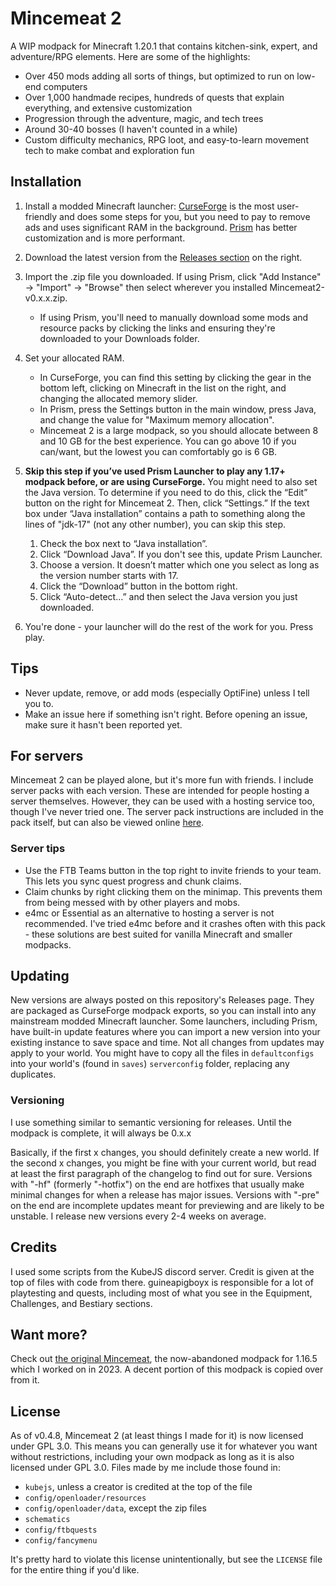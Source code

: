 # Mincemeat 2

A WIP modpack for Minecraft 1.20.1 that contains kitchen-sink, expert, and adventure/RPG elements. Here are some of the highlights:

-   Over 450 mods adding all sorts of things, but optimized to run on low-end computers
-   Over 1,000 handmade recipes, hundreds of quests that explain everything, and extensive customization
-   Progression through the adventure, magic, and tech trees
-   Around 30-40 bosses (I haven't counted in a while)
-   Custom difficulty mechanics, RPG loot, and easy-to-learn movement tech to make combat and exploration fun

## Installation

1. Install a modded Minecraft launcher: [CurseForge](https://www.curseforge.com/download/app) is the most user-friendly and does some steps for you, but you need to pay to remove ads and uses significant RAM in the background. [Prism](https://prismlauncher.org/download/windows/) has better customization and is more performant.
2. Download the latest version from the [Releases section](https://github.com/uthw/Mincemeat-2/releases/latest) on the right.
3. Import the .zip file you downloaded. If using Prism, click "Add Instance" -> "Import" -> "Browse" then select wherever you installed Mincemeat2-v0.x.x.zip.
    - If using Prism, you'll need to manually download some mods and resource packs by clicking the links and ensuring they're downloaded to your Downloads folder.
4. Set your allocated RAM.

    - In CurseForge, you can find this setting by clicking the gear in the bottom left, clicking on Minecraft in the list on the right, and changing the allocated memory slider.
    - In Prism, press the Settings button in the main window, press Java, and change the value for "Maximum memory allocation".
    - Mincemeat 2 is a large modpack, so you should allocate between 8 and 10 GB for the best experience. You can go above 10 if you can/want, but the lowest you can comfortably go is 6 GB.

5. **Skip this step if you’ve used Prism Launcher to play any 1.17+ modpack before, or are using CurseForge.** You might need to also set the Java version. To determine if you need to do this, click the “Edit” button on the right for Mincemeat 2. Then, click “Settings.” If the text box under “Java installation” contains a path to something along the lines of "jdk-17" (not any other number), you can skip this step.
    1. Check the box next to “Java installation”.
    2. Click “Download Java”. If you don't see this, update Prism Launcher.
    3. Choose a version. It doesn’t matter which one you select as long as the version number starts with 17.
    4. Click the “Download” button in the bottom right.
    5. Click “Auto-detect…” and then select the Java version you just downloaded.
6. You're done - your launcher will do the rest of the work for you. Press play.

## Tips

-   Never update, remove, or add mods (especially OptiFine) unless I tell you to.
-   Make an issue here if something isn't right. Before opening an issue, make sure it hasn't been reported yet.

## For servers

Mincemeat 2 can be played alone, but it's more fun with friends.
I include server packs with each version. These are intended for people hosting a server themselves. However, they can be used with a hosting service too, though I've never tried one.
The server pack instructions are included in the pack itself, but can also be viewed online [here](https://github.com/uthw/Mincemeat-2-Server-Pack/blob/main/README.md).

### Server tips

-   Use the FTB Teams button in the top right to invite friends to your team. This lets you sync quest progress and chunk claims.
-   Claim chunks by right clicking them on the minimap. This prevents them from being messed with by other players and mobs.
-   e4mc or Essential as an alternative to hosting a server is not recommended. I've tried e4mc before and it crashes often with this pack - these solutions are best suited for vanilla Minecraft and smaller modpacks.

## Updating

New versions are always posted on this repository's Releases page. They are packaged as CurseForge modpack exports, so you can install into any mainstream modded Minecraft launcher. Some launchers, including Prism, have built-in update features where you can import a new version into your existing instance to save space and time.
Not all changes from updates may apply to your world. You might have to copy all the files in `defaultconfigs` into your world's (found in `saves`) `serverconfig` folder, replacing any duplicates.

### Versioning

I use something similar to semantic versioning for releases. Until the modpack is complete, it will always be 0.x.x

Basically, if the first x changes, you should definitely create a new world. If the second x changes, you might be fine with your current world, but read at least the first paragraph of the changelog to find out for sure.
Versions with "-hf" (formerly "-hotfix") on the end are hotfixes that usually make minimal changes for when a release has major issues. Versions with "-pre" on the end are incomplete updates meant for previewing and are likely to be unstable.
I release new versions every 2-4 weeks on average.

## Credits

I used some scripts from the KubeJS discord server. Credit is given at the top of files with code from there.
guineapigboyx is responsible for a lot of playtesting and quests, including most of what you see in the Equipment, Challenges, and Bestiary sections.

## Want more?

Check out [the original Mincemeat](https://github.com/uthw/mincemeat), the now-abandoned modpack for 1.16.5 which I worked on in 2023. A decent portion of this modpack is copied over from it.

## License

As of v0.4.8, Mincemeat 2 (at least things I made for it) is now licensed under GPL 3.0. This means you can generally use it for whatever you want without restrictions, including your own modpack as long as it is also licensed under GPL 3.0.
Files made by me include those found in:

-   `kubejs`, unless a creator is credited at the top of the file
-   `config/openloader/resources`
-   `config/openloader/data`, except the zip files
-   `schematics`
-   `config/ftbquests`
-   `config/fancymenu`

It's pretty hard to violate this license unintentionally, but see the `LICENSE` file for the entire thing if you'd like.